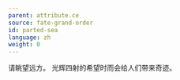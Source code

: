 ```yaml
---
parent: attribute.ce
source: fate-grand-order
id: parted-sea
language: zh
weight: 0
---
```


请眺望远方。
光辉四射的希望时而会给人们带来奇迹。
